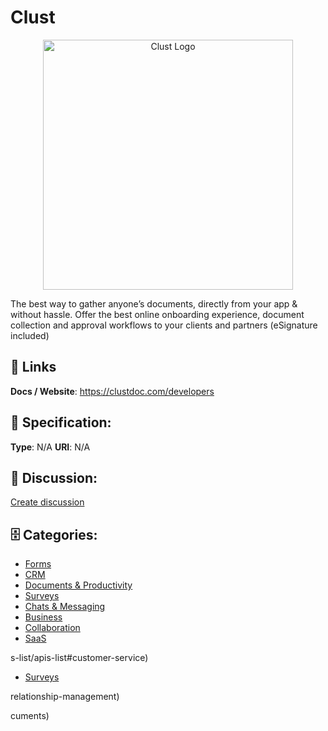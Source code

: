 # Clust
<p align="center">
    <img width="400" src="https://raw.githubusercontent.com/apis-list/apis-list/main/apis/clust/logo_256x256.png" alt="Clust Logo"/>
</p>

The best way to gather anyone’s documents, directly from your app & without hassle. Offer the best online onboarding experience, document collection and approval workflows to your clients and partners (eSignature included)

##  🔗 Links
**Docs / Website**: https://clustdoc.com/developers

## 🧬 Specification:
**Type**:  N/A 
**URI**:  N/A 

## 💬 Discussion:
[Create discussion](https://github.com/apis-list/apis-list/discussions/new)

## 🗄️ Categories:
- [Forms](https://github.com/apis-list/apis-list#forms)
- [CRM](https://github.com/apis-list/apis-list#crm)
- [Documents & Productivity](https://github.com/apis-list/apis-list#documents-and-productivity)
- [Surveys](https://github.com/apis-list/apis-list#surveys)
- [Chats & Messaging](https://github.com/apis-list/apis-list#chats-and-messaging)
- [Business](https://github.com/apis-list/apis-list#business)
- [Collaboration](https://github.com/apis-list/apis-list#collaboration)
- [SaaS](https://github.com/apis-list/apis-list#saas)



s-list/apis-list#customer-service)
- [Surveys](https://github.com/apis-list/apis-list#surveys)



relationship-management)



cuments)



